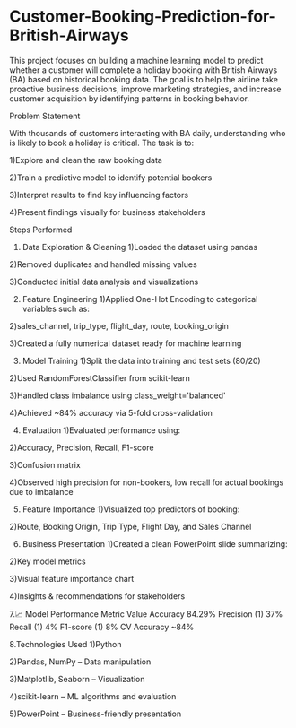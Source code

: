 # Customer-Booking-Prediction-for-British-Airways
This project focuses on building a machine learning model to predict whether a customer will complete a holiday booking with British Airways (BA) based on historical booking data. The goal is to help the airline take proactive business decisions, improve marketing strategies, and increase customer acquisition by identifying patterns in booking behavior.

Problem Statement

With thousands of customers interacting with BA daily, understanding who is likely to book a holiday is critical. The task is to:

1)Explore and clean the raw booking data

2)Train a predictive model to identify potential bookers

3)Interpret results to find key influencing factors

4)Present findings visually for business stakeholders

Steps Performed

1. Data Exploration & Cleaning
  1)Loaded the dataset using pandas

  2)Removed duplicates and handled missing values

  3)Conducted initial data analysis and visualizations

2. Feature Engineering
  1)Applied One-Hot Encoding to categorical variables such as:

  2)sales_channel, trip_type, flight_day, route, booking_origin

  3)Created a fully numerical dataset ready for machine learning

3. Model Training
 1)Split the data into training and test sets (80/20)

 2)Used RandomForestClassifier from scikit-learn

 3)Handled class imbalance using class_weight='balanced'

 4)Achieved ~84% accuracy via 5-fold cross-validation

4. Evaluation
  1)Evaluated performance using:

  2)Accuracy, Precision, Recall, F1-score

  3)Confusion matrix

  4)Observed high precision for non-bookers, low recall for actual bookings due to imbalance

5. Feature Importance
  1)Visualized top predictors of booking:

  2)Route, Booking Origin, Trip Type, Flight Day, and Sales Channel

6. Business Presentation
  1)Created a clean PowerPoint slide summarizing:

  2)Key model metrics

  3)Visual feature importance chart

  4)Insights & recommendations for stakeholders

7.📈 Model Performance
  Metric	Value
  Accuracy	84.29%
  Precision (1)	37%
  Recall (1)	4%
  F1-score (1)	8%
  CV Accuracy	~84%

8.Technologies Used
  1)Python

  2)Pandas, NumPy – Data manipulation

  3)Matplotlib, Seaborn – Visualization

  4)scikit-learn – ML algorithms and evaluation

  5)PowerPoint – Business-friendly presentation




